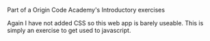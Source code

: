 Part of a Origin Code Academy's Introductory exercises

Again I have not added CSS so this web app is barely useable. This is simply an exercise to get used to javascript. 

